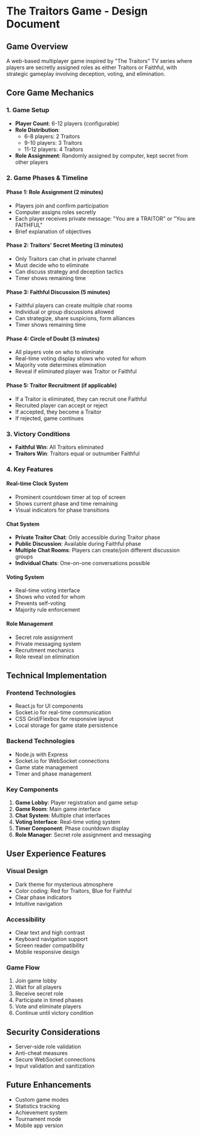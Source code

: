 # The Traitors Game - Design Document

## Game Overview
A web-based multiplayer game inspired by "The Traitors" TV series where players are secretly assigned roles as either Traitors or Faithful, with strategic gameplay involving deception, voting, and elimination.

## Core Game Mechanics

### 1. Game Setup
- **Player Count**: 6-12 players (configurable)
- **Role Distribution**: 
  - 6-8 players: 2 Traitors
  - 9-10 players: 3 Traitors
  - 11-12 players: 4 Traitors
- **Role Assignment**: Randomly assigned by computer, kept secret from other players

### 2. Game Phases & Timeline

#### Phase 1: Role Assignment (2 minutes)
- Players join and confirm participation
- Computer assigns roles secretly
- Each player receives private message: "You are a TRAITOR" or "You are FAITHFUL"
- Brief explanation of objectives

#### Phase 2: Traitors' Secret Meeting (3 minutes)
- Only Traitors can chat in private channel
- Must decide who to eliminate
- Can discuss strategy and deception tactics
- Timer shows remaining time

#### Phase 3: Faithful Discussion (5 minutes)
- Faithful players can create multiple chat rooms
- Individual or group discussions allowed
- Can strategize, share suspicions, form alliances
- Timer shows remaining time

#### Phase 4: Circle of Doubt (3 minutes)
- All players vote on who to eliminate
- Real-time voting display shows who voted for whom
- Majority vote determines elimination
- Reveal if eliminated player was Traitor or Faithful

#### Phase 5: Traitor Recruitment (if applicable)
- If a Traitor is eliminated, they can recruit one Faithful
- Recruited player can accept or reject
- If accepted, they become a Traitor
- If rejected, game continues

### 3. Victory Conditions
- **Faithful Win**: All Traitors eliminated
- **Traitors Win**: Traitors equal or outnumber Faithful

### 4. Key Features

#### Real-time Clock System
- Prominent countdown timer at top of screen
- Shows current phase and time remaining
- Visual indicators for phase transitions

#### Chat System
- **Private Traitor Chat**: Only accessible during Traitor phase
- **Public Discussion**: Available during Faithful phase
- **Multiple Chat Rooms**: Players can create/join different discussion groups
- **Individual Chats**: One-on-one conversations possible

#### Voting System
- Real-time voting interface
- Shows who voted for whom
- Prevents self-voting
- Majority rule enforcement

#### Role Management
- Secret role assignment
- Private messaging system
- Recruitment mechanics
- Role reveal on elimination

## Technical Implementation

### Frontend Technologies
- React.js for UI components
- Socket.io for real-time communication
- CSS Grid/Flexbox for responsive layout
- Local storage for game state persistence

### Backend Technologies
- Node.js with Express
- Socket.io for WebSocket connections
- Game state management
- Timer and phase management

### Key Components
1. **Game Lobby**: Player registration and game setup
2. **Game Room**: Main game interface
3. **Chat System**: Multiple chat interfaces
4. **Voting Interface**: Real-time voting system
5. **Timer Component**: Phase countdown display
6. **Role Manager**: Secret role assignment and messaging

## User Experience Features

### Visual Design
- Dark theme for mysterious atmosphere
- Color coding: Red for Traitors, Blue for Faithful
- Clear phase indicators
- Intuitive navigation

### Accessibility
- Clear text and high contrast
- Keyboard navigation support
- Screen reader compatibility
- Mobile responsive design

### Game Flow
1. Join game lobby
2. Wait for all players
3. Receive secret role
4. Participate in timed phases
5. Vote and eliminate players
6. Continue until victory condition

## Security Considerations
- Server-side role validation
- Anti-cheat measures
- Secure WebSocket connections
- Input validation and sanitization

## Future Enhancements
- Custom game modes
- Statistics tracking
- Achievement system
- Tournament mode
- Mobile app version 